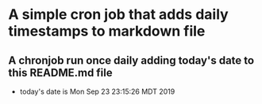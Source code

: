 A simple cron job that adds daily timestamps to markdown file
============================================================
## A chronjob run once daily adding today's date to this README.md file
* today's date is Mon Sep 23 23:15:26 MDT 2019
